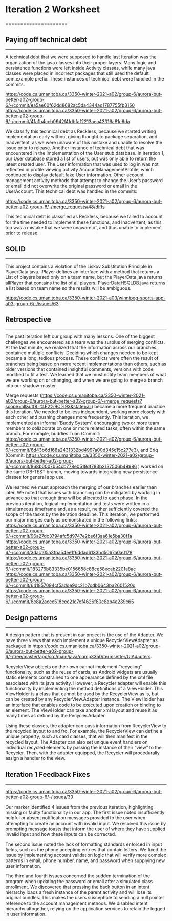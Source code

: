 # Iteration 2 Worksheet
=====================

## **Paying off technical debt**
-----------------

A technical debt that we were supposed to handle last Iteration was the organization of the java classes into their proper layers. Many logic and persistence functions were left inside Activity classes, while many java classes were placed in incorrect packages that still used the default com.example prefix. These instances of technical debt were handled in the commits:

https://code.cs.umanitoba.ca/3350-winter-2021-a02/group-6/aurora-but-better-a02-group-6/-/commit/ea5ae60f62dd8682ac5da4344ad1787755fb3150 
https://code.cs.umanitoba.ca/3350-winter-2021-a02/group-6/aurora-but-better-a02-group-6/-/commit/41a1b4ccb0942f4fdbfaf2213aea43316a81c6da

We classify this technical debt as Reckless, because we started writing implementation early without giving thought to package separation, and Inadvertent, as we were unaware of this mistake and unable to resolve the issue prior to release.
Another instance of technical debt that was encountered in the implementation of the User stub database. In Iteration 1, our User database stored a list of users, but was only able to return the latest created user. The User information that was used to log in was not reflected in profile viewing activity AccountManagementProfile, which continued to display default fake User information. Other account management activity methods that attempt to change the User’s password or email did not overwrite the original password or email in the UserAccount. This technical debt was handled in the commits:

https://code.cs.umanitoba.ca/3350-winter-2021-a02/group-6/aurora-but-better-a02-group-6/-/merge_requests/48/diffs

This technical debt is classified as Reckless, because we failed to account for the time needed to implement these functions, and Inadvertent, as this too was a mistake that we were unaware of, and thus unable to implement prior to release.

## **SOLID**
----------------

This project contains a violation of the Liskov Substitution Principle in PlayerData.java. IPlayer defines an interface with a method that returns a List of players based only on a team name, but the PlayerData.java returns allPlayer that contains the list of all players. PlayerDataHSQLDB.java returns a list based on team name so the results will be ambiguous.

https://code.cs.umanitoba.ca/3350-winter-2021-a03/winnipeg-sports-app-a03-group-6/-/issues/63

## **Retrospective**
----------

The past Iteration left our group with many lessons. One of the biggest challenges we encountered as a team was the surplus of merging conflicts. At the last minute, we realized that the information across our branches contained multiple conflicts. Deciding which changes needed to be kept became a long, tedious process. These conflicts were often the result of branches being based on more recent implementations than others, such as older versions that contained insightful comments, versions with code modified to fit a test. We learned that we must notify team members of what we are working on or changing, and when we are going to merge a branch into our shadow-master. 

Merge requests (https://code.cs.umanitoba.ca/3350-winter-2021-a02/group-6/aurora-but-better-a02-group-6/-/merge_requests?scope=all&utf8=%E2%9C%93&state=all) became a more frequent practice this Iteration. We needed to be less independent, working more closely with each other and pushing changes more frequently. This Iteration, we implemented an informal ‘Buddy System’, encouraging two or more team members to collaborate on one or more related tasks, often within the same branch. For example, buddies Tuan (Commit: https://code.cs.umanitoba.ca/3350-winter-2021-a02/group-6/aurora-but-better-a02-group-6/-/commit/6d43b6d168a2431332bd4997a00d345c15c277e3), and Eriq (Commit: https://code.cs.umanitoba.ca/3350-winter-2021-a02/group-6/aurora-but-better-a02-group-6/-/commit/868b0007b54cb778e0519df783b2137506b49986 ) worked on the same DB-TEST branch, moving towards integrating new persistence classes for general app use. 

We learned we must approach the merging of our branches earlier than later. We noted that issues with branching can be mitigated by working in advance so that enough time will be allocated to each phase. In the previous iteration, logical implementation and tests  were written in a simultaneous timeframe and, as a result, neither sufficiently covered the scope of the tasks by the iteration deadline. This Iteration, we performed our major merges early as demonstrated in the following links:
https://code.cs.umanitoba.ca/3350-winter-2021-a02/group-6/aurora-but-better-a02-group-6/-/commit/96a27dc3794afc5d9747e2be6f3aa61e5ba30f1a 
https://code.cs.umanitoba.ca/3350-winter-2021-a02/group-6/aurora-but-better-a02-group-6/-/commit/3dac105a3fba54ee1f6ddad6133bd5067a0a0178 
https://code.cs.umanitoba.ca/3350-winter-2021-a02/group-6/aurora-but-better-a02-group-6/-/commit/183276b83335be0156658c88ce58ecab2201a8ac 
https://code.cs.umanitoba.ca/3350-winter-2021-a02/group-6/aurora-but-better-a02-group-6/-/commit/641857094cf5adde9dc21b7cdb0643ba2601520d 
https://code.cs.umanitoba.ca/3350-winter-2021-a02/group-6/aurora-but-better-a02-group-6/-/commit/8e8a2acec518eec21e7df4626f80c8ab4e239c65 

## **Design patterns**
-----

A design pattern that is present in our project is the use of the Adapter. We have three views that each implement a unique RecyclerViewAdapter as packaged in https://code.cs.umanitoba.ca/3350-winter-2021-a02/group-6/aurora-but-better-a02-group-6/-/tree/master/app/src/main/java/comp3350/termsetter/UIAdapters. 

RecyclerView objects on their own cannot implement “recycling” functionality, such as the reuse of cards, as Android widgets are usually static elements constrained to one appearance defined by the xml file associated with its java activity. However, a Recycler adapter will enable this functionality by implementing the method definitions of a ViewHolder. This ViewHolder is a class that cannot be used by the RecyclerView as is, but can be created by any RecyclerView.Adapter instance. The ViewHolder has an interface that enables code to be executed upon creation or binding to an element. The ViewHolder can take another xml layout and reuse it as many times as defined by the Recycler.Adapter. 

Using these classes, the adapter can pass information from RecyclerView to the recycled layout to and fro. For example, the RecyclerView can define a unique property, such as card classes,  that will then manifest in the recycled layout. The Adapter can also set unique event handlers on individual recycled elements by passing the instance of their “view” to the Recycler. Then, with the adapter equipped, the Recycler will procedurally assign a handler to the view. 

## **Iteration 1 Feedback Fixes**
--------------

https://code.cs.umanitoba.ca/3350-winter-2021-a02/group-6/aurora-but-better-a02-group-6/-/issues/30

Our marker identified 4 issues from the previous iteration, highlighting missing or faulty functionality in our app. The first issue noted insufficiently helpful or absent notification messages provided to the user when attempting to create an account with invalid input. We resolved this issue by prompting message toasts that inform the user of where they have supplied invalid input and how these inputs can be corrected. 

The second issue noted the lack of formatting standards enforced in input fields, such as the phone accepting entries that contain letters. We fixed the issue by implementing account validation logic that will verify more complex patterns in email, phone number, name, and password when supplying new user information. 

The third and fourth issues concerned the sudden termination of the program when updating the password or email after a simulated class enrollment. We discovered that pressing the back button in an intent hierarchy loads a fresh instance of the parent activity and will lose its original bundles. This makes the users susceptible to sending a null pointer reference to the account management methods. We disabled intent hierarchy altogether, relying on the application services to retain the logged in user information.